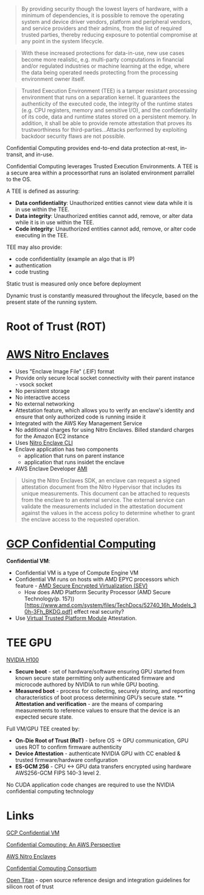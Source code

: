 > By providing security though the lowest layers of hardware, with a minimum of dependencies, it is possible to remove the operating system and device driver vendors, platform and peripheral vendors, and service providers and their admins, from the list of required trusted parties, thereby reducing exposure to potential compromise at any point in the system lifecycle.

> With these increased protections for data-in-use, new use cases become more realistic, e.g. multi-party computations in financial and/or regulated industries or machine learning at the edge, where the data being operated needs protecting from the processing environment owner itself.

> Trusted Execution Environment (TEE) is a tamper resistant processing environment that runs on a separation kernel. It guarantees the authenticity of the executed code, the integrity of the runtime states (e.g. CPU registers, memory and sensitive I/O), and the confidentiality of its code, data and runtime states stored on a persistent memory. In addition, it shall be able to provide remote attestation that proves its trustworthiness for third-parties...Attacks performed by exploiting backdoor security flaws are not possible.

Confidential Computing provides end-to-end data protection at-rest, in-transit, and in-use. 

Confidential Computing leverages Trusted Execution Environments. A TEE is a secure area within a processorthat runs an isolated environment parrallel to the OS. 

A TEE is defined as assuring:

* **Data confidentiality**: Unauthorized entities cannot view data while it is in use within the TEE.
* **Data integrity**: Unauthorized entities cannot add, remove, or alter data while it is in use within the TEE.
* **Code integrity**: Unauthorized entities cannot add, remove, or alter code executing in the TEE.

TEE may also provide:
* code confidentiality (example an algo that is IP)
* authentication 
* code trusting 

Static trust is measured only once before deployment

Dynamic trust is constantly measured throughout the lifecycle, based on the present state of the running system. 

# Root of Trust (ROT)

# [AWS Nitro Enclaves](https://docs.aws.amazon.com/enclaves/latest/user/nitro-enclave.html#nitro-enclave-reqs)

* Uses "Enclave Image File" (.EIF) format
* Provide only secure local socket connectivity with their parent instance - vsock socket 
* No persistent storage
* No interactive access 
* No external networking 
* Attestation feature, which allows you to verify an enclave's identity and ensure that only authorized code is running inside it
* Integrated with the AWS Key Management Service
* No additional charges for using Nitro Enclaves. Billed standard charges for the Amazon EC2 instance
* Uses [Nitro Enclave CLI](https://docs.aws.amazon.com/enclaves/latest/user/nitro-enclave-cli.html)
* Enclave application has two components 
  * application that runs on parent instance
  * application that runs insidet the enclave 
* AWS Enclave Developer [AMI](https://aws.amazon.com/marketplace/pp/prodview-37z6ersmwouq2)

> Using the Nitro Enclaves SDK, an enclave can request a signed attestation document from the Nitro Hypervisor that includes its unique measurements. This document can be attached to requests from the enclave to an external service. The external service can validate the measurements included in the attestation document against the values in the access policy to determine whether to grant the enclave access to the requested operation.

# [GCP Confidential Computing](https://cloud.google.com/confidential-computing)

**Confidential VM**:

* Confidential VM is a type of Compute Engine VM
* Confidential VM runs on hosts with AMD EPYC processors which feature - [AMD Secure Encrypted Virtualization (SEV)](https://developer.amd.com/sev/)
  * How does AMD Platform Security Processor (AMD Secure Technology(p. 157))[https://www.amd.com/system/files/TechDocs/52740_16h_Models_30h-3Fh_BKDG.pdf] effect real security?   
* Use [Virtual Trusted Platform Module](https://trustedcomputinggroup.org/resource/trusted-platform-module-tpm-summary/) Attestation. 

# TEE GPU

[NVIDIA H100](https://resources.nvidia.com/en-us-tensor-core)

* **Secure boot** - set of hardware/software ensuring GPU started from 
known secure state permitting only authenticated firmware and microcode authored by NVIDIA to run while GPU booting.
* **Measured boot** - process for collecting, securely storing, and reporting characteristics of boot process determining GPU’s secure state. 
** **Attestation and verification** - are the means of comparing measurements to reference values to ensure that the device is an expected secure state.

Full VM/GPU TEE created by: 

* **On-Die Root of Trust (RoT)** - before OS -> GPU communication, GPU uses ROT to confirm firmware authenticity 
* **Device Attestation** - authenticate NVIDIA GPU with CC enabled & trusted firmware/hardware configuration
* **ES-GCM 256** - CPU <-> GPU data transfers encrypted using hardware AWS256-GCM FIPS 140-3 level 2.

No CUDA application code changes are required to use the NVIDIA confidential computing technology

# Links 

[GCP Confidential VM](https://cloud.google.com/compute/confidential-vm/docs/about-cvm)

[Confidential Computing: An AWS Perspective](https://aws.amazon.com/blogs/security/confidential-computing-an-aws-perspective/)

[AWS Nitro Enclaves](https://aws.amazon.com/ec2/nitro/nitro-enclaves/)

[Confidential Computing Consortium](https://confidentialcomputing.io/)

[Open Titan](https://opentitan.org/) - open source reference design and integration guidelines for silicon root of trust 
